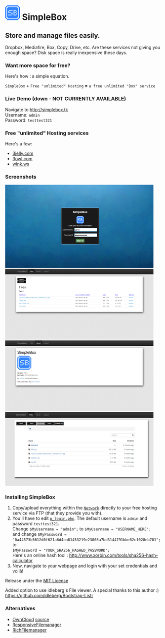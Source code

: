 # ![logo](Network/src/logo48.png) SimpleBox

Store and manage files easily.
------------------------------

Dropbox, Mediafire, Box, Copy, Drive, etc. Are these services not giving you enough space? Disk space is really inexpensive these days. 

### Want more space for free?
Here's how : a simple equation.

`SimpleBox` **+** `Free "unlimited" Hosting` **=** `a free unlimited "Box" service`

### Live Demo (down - NOT CURRENTLY AVAILABLE)
Navigate to http://simplebox.tk  
Username: `admin`  
Password: `testtest321`  

### Free "unlimited" Hosting services
Here's a few:

- [3jelly.com](http://www.3jelly.com/)
- [3owl.com](http://www.3owl.com/)
- [wink.ws](http://wink.ws/)
  
### Screenshots
![Screen01](/Screenshots/s1.png)  
![Screen02](/Screenshots/s2.png)  
![Screen03](/Screenshots/s3.png)  
![Screen03](/Screenshots/s4.png)  
  
### Installing SimpleBox
1. Copy/upload everything within the [`Network`](Network) directly to your free hosting service via FTP (that they provide you with).
2. You'll have to edit [`p_login.php`](Network/p_login.php). The default username is `admin` and password `testtest321`.  
    Change `$MyUsername = "admin";` to `$MyUsername = "USERNAME_HERE";`  
    and change `$MyPassword = "0a44573b5612d0f621a6d4ea81453219e23003a7bd3144791bbe82c1028eb701";` to  
    `$MyPassword = "YOUR_SHA256_HASHED_PASSWORD";`  
    Here's an online hash tool : http://www.xorbin.com/tools/sha256-hash-calculator
3. Now, navigate to your webpage and login with your set credentials and voilà!

Release under the [MIT License](LICENSE)

Added option to use idleberg's File viewer.
A special thanks to this author :)
https://github.com/idleberg/Bootstrap-Listr

  
### Alternatives
- [OwnCloud](https://owncloud.org/) [source](https://github.com/owncloud/core)
- [ResponsiveFilemanager](https://github.com/trippo/ResponsiveFilemanager)
- [RichFilemanager](https://github.com/servocoder/RichFilemanager)
